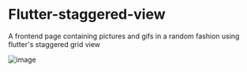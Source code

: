 # Flutter-staggered-view
A frontend page containing pictures and gifs in a random fashion using flutter's staggered grid view

![image](https://user-images.githubusercontent.com/59813745/122664894-b6c21c80-d1c1-11eb-8736-bd226e11b1b4.png)
